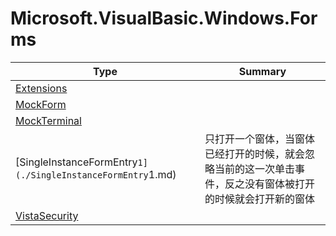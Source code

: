 ﻿
# Microsoft.VisualBasic.Windows.Forms

|Type|Summary|
|----|-------|
|[Extensions](./Extensions.md)||
|[MockForm](./MockForm.md)||
|[MockTerminal](./MockTerminal.md)||
|[SingleInstanceFormEntry`1](./SingleInstanceFormEntry`1.md)|只打开一个窗体，当窗体已经打开的时候，就会忽略当前的这一次单击事件，反之没有窗体被打开的时候就会打开新的窗体|
|[VistaSecurity](./VistaSecurity.md)||

